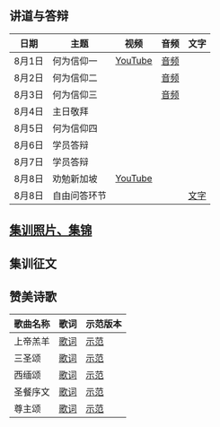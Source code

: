 
## 讲道与答辩

|日期|主题|视频|音频|文字|
|-------|-------------|------------|--------------|---------------|
|8月1日|何为信仰一|[YouTube](https://www.youtube.com/watch?v=-2ZYWbgL0KA&t=603s)|[音频](https://carmelbible.sgp1.digitaloceanspaces.com/csmp2024/0101_f.mp3)||
|8月2日|何为信仰二||[音频](https://carmelbible.sgp1.digitaloceanspaces.com/csmp2024/0201_f.mp3)||
|8月3日|何为信仰三||[音频](https://carmelbible.sgp1.digitaloceanspaces.com/csmp2024/0301_f.mp3)||
|8月4日|主日敬拜||||
|8月5日|何为信仰四||||
|8月6日|学员答辩||||
|8月7日|学员答辩||||
|8月8日|劝勉新加坡|[YouTube](https://www.youtube.com/watch?v=BFMUjauh__s&t=1195s)|||
|8月8日|自由问答环节|||[文字](0802.md)|

## [集训照片、集锦](photoes.md)

## 集训征文

## 赞美诗歌

|歌曲名称|歌词|示范版本|
|------|-----------|--------------|
|上帝羔羊|[歌词](https://carmelbible.sgp1.digitaloceanspaces.com/%E8%B5%9E%E7%BE%8E%E8%AF%97/%E4%B8%8A%E5%B8%9D%E7%BE%94%E7%BE%8A.jpg)|[示范](https://carmelbible.sgp1.digitaloceanspaces.com/%E8%B5%9E%E7%BE%8E%E8%AF%97/%E4%B8%8A%E5%B8%9D%E7%BE%94%E7%BE%8A.mp3)|
|三圣颂|[歌词](https://carmelbible.sgp1.digitaloceanspaces.com/%E8%B5%9E%E7%BE%8E%E8%AF%97/%E4%B8%89%E5%9C%A3%E9%A2%82.jpg)|[示范](https://carmelbible.sgp1.digitaloceanspaces.com/%E8%B5%9E%E7%BE%8E%E8%AF%97/%E4%B8%89%E5%9C%A3%E9%A2%82.mp3)|
|西缅颂|[歌词](https://carmelbible.sgp1.digitaloceanspaces.com/%E8%B5%9E%E7%BE%8E%E8%AF%97/%E8%A5%BF%E7%BC%85%E9%A2%82.jpg)|[示范](https://carmelbible.sgp1.digitaloceanspaces.com/%E8%B5%9E%E7%BE%8E%E8%AF%97/%E8%A5%BF%E9%9D%A2%E9%A2%82.mp3)|
|圣餐序文|[歌词](https://carmelbible.sgp1.digitaloceanspaces.com/%E8%B5%9E%E7%BE%8E%E8%AF%97/%E5%9C%A3%E9%A4%90%E5%BA%8F%E6%96%87.jpg)|[示范](https://carmelbible.sgp1.digitaloceanspaces.com/%E8%B5%9E%E7%BE%8E%E8%AF%97/%E5%9C%A3%E9%A4%90%E5%BA%8F%E6%96%87.mp3)|
|尊主颂|[歌词](https://carmelbible.sgp1.digitaloceanspaces.com/%E8%B5%9E%E7%BE%8E%E8%AF%97/%E5%9C%A3%E9%A4%90%E5%BA%8F%E6%96%87.jpg)|[示范](https://carmelbible.sgp1.digitaloceanspaces.com/%E8%B5%9E%E7%BE%8E%E8%AF%97/%E5%9C%A3%E9%A4%90%E5%BA%8F%E6%96%87.mp3)|
